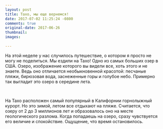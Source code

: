 ```yaml
---
layout: post
title: Тахо, мы еще вернемся!
date: 2017-07-02 11:25:24 -0800
comments: true
original-date: 2017-06-26
thumbnail: 
images:
 
---
```


На этой неделе у нас случилось путешествие, о котором я просто не могу не поделиться. Мы ездили на Тахо! Одно из самых больших озер в США. Озеро, изображение которого вы видели все, хоть этого и не знаете. Ведь оно отличается необыкновенной красотой: песчаные пляжи, бирюзовая вода, заснеженные горы и голубое небо. Примерно так выгладит это озеро в середине лета.

<!--separate--> 
 
 На  Тахо расположен самый популярный в Калифорнии горнолыжный курорт. Но это зимой, летом все отдыхают на пляже. Считается, что озеру от 2 до 3 миллионов лет и образовалось оно на месте геологического разлома. 
 Когда попадаешь на озеро, сразу чувствуется его величие и спокойствие. Ощущение, что время остановилось.

 

